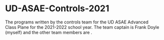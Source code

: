 # UD-ASAE-Controls-2021
The programs written by the controls team for the UD ASAE Advanced Class Plane for the 2021-2022 school year. The team captain is Frank Doyle (myself) and the other team members are .
